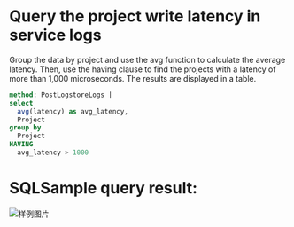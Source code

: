 # Query the project write latency in service logs

Group the data by project and use the avg function to calculate the average latency. Then, use the having clause to find the projects with a latency of more than 1,000 microseconds.
The results are displayed in a table.

```SQL
method: PostLogstoreLogs |
select
  avg(latency) as avg_latency,
  Project
group by
  Project
HAVING
  avg_latency > 1000
```

# SQLSample query result:

![样例图片](http://slsconsole.oss-cn-hangzhou.aliyuncs.com/sql_sample/having%E5%87%BD%E6%95%B01586245995.png)
